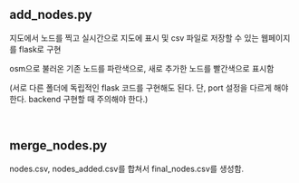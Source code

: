 ## **add_nodes.py**
지도에서 노드를 찍고 실시간으로 지도에 표시 및 csv 파일로 저장할 수 있는 웹페이지를 flask로 구현

osm으로 불러온 기존 노드를 파란색으로, 새로 추가한 노드를 빨간색으로 표시함

(서로 다른 폴더에 독립적인 flask 코드를 구현해도 된다. 단, port 설정을 다르게 해야 한다. backend 구현할 때 주의해야 한다.)

<br>

## **merge_nodes.py**
nodes.csv, nodes_added.csv를 합쳐서 final_nodes.csv를 생성함.
